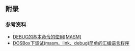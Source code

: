 



## 附录

### 参考资料

* [DEBUG的基本命令的使用[MASM]](https://www.cnblogs.com/dgwblog/p/11857976.html)
* [DOSBox下调试(masm、link、debug)简单的汇编语言程序](https://bingyishow.top/Technical-article/54.html)